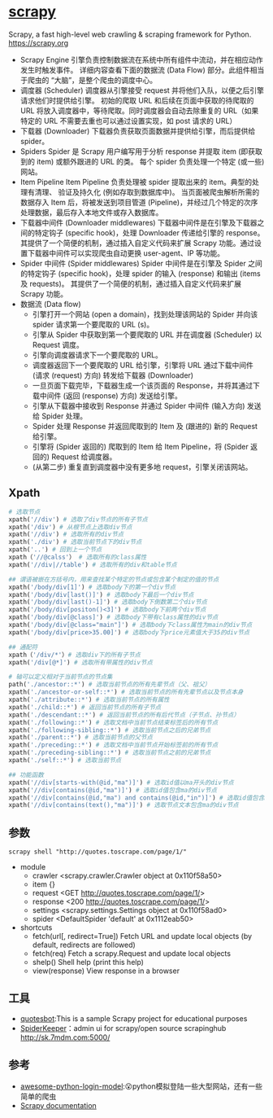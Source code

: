# [scrapy](https://github.com/scrapy/scrapy)

Scrapy, a fast high-level web crawling & scraping framework for Python. <https://scrapy.org>

* Scrapy Engine 引擎负责控制数据流在系统中所有组件中流动，并在相应动作发生时触发事件。 详细内容查看下面的数据流 (Data Flow) 部分。此组件相当于爬虫的 “大脑”，是整个爬虫的调度中心。
* 调度器 (Scheduler) 调度器从引擎接受 request 并将他们入队，以便之后引擎请求他们时提供给引擎。 初始的爬取 URL 和后续在页面中获取的待爬取的 URL 将放入调度器中，等待爬取。同时调度器会自动去除重复的 URL（如果特定的 URL 不需要去重也可以通过设置实现，如 post 请求的 URL）
* 下载器 (Downloader) 下载器负责获取页面数据并提供给引擎，而后提供给 spider。
* Spiders Spider 是 Scrapy 用户编写用于分析 response 并提取 item (即获取到的 item) 或额外跟进的 URL 的类。 每个 spider 负责处理一个特定 (或一些) 网站。
* Item Pipeline Item Pipeline 负责处理被 spider 提取出来的 item。典型的处理有清理、 验证及持久化 (例如存取到数据库中)。 当页面被爬虫解析所需的数据存入 Item 后，将被发送到项目管道 (Pipeline)，并经过几个特定的次序处理数据，最后存入本地文件或存入数据库。
* 下载器中间件 (Downloader middlewares) 下载器中间件是在引擎及下载器之间的特定钩子 (specific hook)，处理 Downloader 传递给引擎的 response。 其提供了一个简便的机制，通过插入自定义代码来扩展 Scrapy 功能。通过设置下载器中间件可以实现爬虫自动更换 user-agent、IP 等功能。
* Spider 中间件 (Spider middlewares) Spider 中间件是在引擎及 Spider 之间的特定钩子 (specific hook)，处理 spider 的输入 (response) 和输出 (items 及 requests)。 其提供了一个简便的机制，通过插入自定义代码来扩展 Scrapy 功能。
* 数据流 (Data flow)
  - 引擎打开一个网站 (open a domain)，找到处理该网站的 Spider 并向该 spider 请求第一个要爬取的 URL (s)。
  - 引擎从 Spider 中获取到第一个要爬取的 URL 并在调度器 (Scheduler) 以 Request 调度。
  - 引擎向调度器请求下一个要爬取的 URL。
  - 调度器返回下一个要爬取的 URL 给引擎，引擎将 URL 通过下载中间件 (请求 (request) 方向) 转发给下载器 (Downloader)
  - 一旦页面下载完毕，下载器生成一个该页面的 Response，并将其通过下载中间件 (返回 (response) 方向) 发送给引擎。
  - 引擎从下载器中接收到 Response 并通过 Spider 中间件 (输入方向) 发送给 Spider 处理。
  - Spider 处理 Response 并返回爬取到的 Item 及 (跟进的) 新的 Request 给引擎。
  - 引擎将 (Spider 返回的) 爬取到的 Item 给 Item Pipeline，将 (Spider 返回的) Request 给调度器。
  - (从第二步) 重复直到调度器中没有更多地 request，引擎关闭该网站。

## Xpath

```py
# 选取节点
xpath('//div') # 选取了div节点的所有子节点
xpath('/div') # 从根节点上选取div节点
xpath('//div') # 选取所有的div节点
xpath('./div') # 选取当前节点下的div节点
xpath('..') # 回到上一个节点
xpath（'//@calss'） # 选取所有的class属性
xpath('//div|//table') # 选取所有的div和table节点

## 谓语被嵌在方括号内，用来查找某个特定的节点或包含某个制定的值的节点
xpath('/body/div[1]') # 选取body下的第一个div节点
xpath('/body/div[last()]') # 选取body下最后一个div节点
xpath('/body/div[last()-1]') # 选取body下倒数第二个div节点
xpath('/body/div[positon()<3]') # 选取body下前两个div节点
xpath('/body/div[@class]') # 选取body下带有class属性的div节点
xpath('/body/div[@class="main"]') # 选取body下class属性为main的div节点
xpath('/body/div[price>35.00]') # 选取body下price元素值大于35的div节点

## 通配符
xpath（'/div/*'）# 选取div下的所有子节点
xpath('/div[@*]') # 选取所有带属性的div节点

# 轴可以定义相对于当前节点的节点集
path('./ancestor::*') # 选取当前节点的所有先辈节点（父、祖父）
xpath('./ancestor-or-self::*') # 选取当前节点的所有先辈节点以及节点本身
xpath('./attribute::*') # 选取当前节点的所有属性
xpath('./child::*') # 返回当前节点的所有子节点
xpath('./descendant::*') # 返回当前节点的所有后代节点（子节点、孙节点）
xpath('./following::*') # 选取文档中当前节点结束标签后的所有节点
xpath('./following-sibling::*') # 选取当前节点之后的兄弟节点
xpath('./parent::*') # 选取当前节点的父节点
xpath('./preceding::*') # 选取文档中当前节点开始标签前的所有节点
xpath('./preceding-sibling::*') # 选取当前节点之前的兄弟节点
xpath('./self::*') # 选取当前节点

## 功能函数
xpath('//div[starts-with(@id,"ma")]') # 选取id值以ma开头的div节点
xpath('//div[contains(@id,"ma")]') # 选取id值包含ma的div节点
xpath('//div[contains(@id,"ma") and contains(@id,"in")]') # 选取id值包含ma和in的div节点
xpath('//div[contains(text(),"ma")]') # 选取节点文本包含ma的div节点
```

## 参数

`scrapy shell "http://quotes.toscrape.com/page/1/"`

* module
  - crawler    <scrapy.crawler.Crawler object at 0x110f58a50>
  - item       {}
  - request    <GET <http://quotes.toscrape.com/page/1/>>
  - response   <200 <http://quotes.toscrape.com/page/1/>>
  - settings   <scrapy.settings.Settings object at 0x110f58ad0>
  - spider     <DefaultSpider 'default' at 0x1112eab50>
* shortcuts
  - fetch(url[, redirect=True]) Fetch URL and update local objects (by default, redirects are followed)
  - fetch(req)                  Fetch a scrapy.Request and update local objects
  - shelp()           Shell help (print this help)
  - view(response)    View response in a browser

## 工具

* [quotesbot](https://github.com/scrapy/quotesbot):This is a sample Scrapy project for educational purposes
* [SpiderKeeper](https://github.com/DormyMo/SpiderKeeper)：admin ui for scrapy/open source scrapinghub <http://sk.7mdm.com:5000/>

## 参考

* [awesome-python-login-model](https://github.com/CriseLYJ/awesome-python-login-model):😮python模拟登陆一些大型网站，还有一些简单的爬虫
* [Scrapy documentation](https://docs.scrapy.org/en/latest/)
